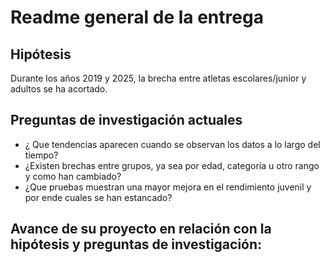 # Readme general de la entrega
## Hipótesis
Durante los años 2019 y 2025, la brecha entre atletas escolares/junior y adultos se ha acortado.
## Preguntas de investigación actuales
- ¿ Que tendencias aparecen cuando se observan los datos a lo largo del tiempo?
- ¿Existen brechas entre grupos, ya sea por edad, categoría u otro rango y como han cambiado?
- ¿Que pruebas muestran una mayor mejora en el rendimiento juvenil y por ende cuales se han estancado?
## Avance de su proyecto en relación con la hipótesis y preguntas de investigación:
